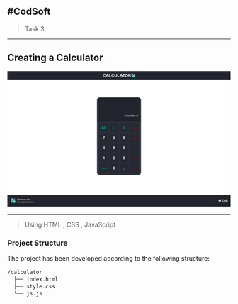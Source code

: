 #CodSoft 
----
>Task 3 
---
## Creating a Calculator

![Calculator](Calculator.png)

----
>Using HTML , CSS , JavaScript

### Project Structure

The project has been developed according to the following structure:

```calculator app
/calculator
  ├── index.html
  ├── style.css
  └── js.js
